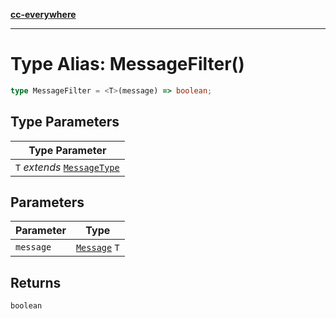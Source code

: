[**cc-everywhere**](../../../../../index.md)

***

# Type Alias: MessageFilter()

```ts
type MessageFilter = <T>(message) => boolean;
```

## Type Parameters

| Type Parameter |
| ------ |
| `T` *extends* [`MessageType`](../../message-types/enumerations/message-type.md) |

## Parameters

| Parameter | Type |
| ------ | ------ |
| `message` | [`Message`](../../message-types/type-aliases/message.md) `T` |

## Returns

`boolean`
